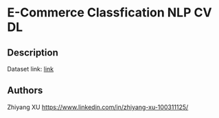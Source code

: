 # E-Commerce Classfication NLP CV DL



## Description
Dataset link: [link](https://s3-eu-west-1.amazonaws.com/static.oc-static.com/prod/courses/files/Parcours_data_scientist/Projet+-+Textimage+DAS+V2/Dataset+projet+pre%CC%81traitement+textes+images.zip)


## Authors

Zhiyang XU
https://www.linkedin.com/in/zhiyang-xu-100311125/
